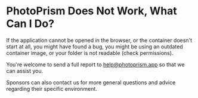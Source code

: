 # PhotoPrism Does Not Work, What Can I Do?

If the application cannot be opened in the browser, or the container doesn't start at all, you might have found a bug,
you might be using an outdated container image, or your folder is not readable (check permissions).

You're welcome to send a full report to help@photoprism.app so that we can assist you.

Sponsors can also contact us for more general questions and advice regarding their specific environment.
